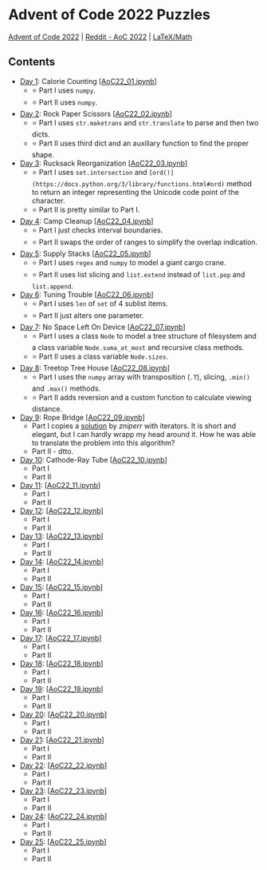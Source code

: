# Advent of Code 2022 Puzzles 
[Advent of Code 2022](https://adventofcode.com/2022) | [Reddit - AoC 2022](https://www.reddit.com/r/adventofcode/wiki/solution_megathreads/#wiki_december_2022) |
[LaTeX/Math](https://en.wikibooks.org/wiki/LaTeX/Mathematics)

## Contents 
- [Day 1](https://adventofcode.com/2022/day/1): Calorie Counting [[AoC22_01.ipynb](AoC22_01.ipynb)]
  - ⭐ Part I uses `numpy`.
  - ⭐ Part II uses `numpy`.
- [Day 2](https://adventofcode.com/2022/day/2): Rock Paper Scissors [[AoC22_02.ipynb](AoC22_02.ipynb)]
  - ⭐ Part I uses `str.maketrans` and `str.translate` to parse and then two dicts.
  - ⭐ Part II uses third dict and an auxiliary function to find the proper shape.
- [Day 3](https://adventofcode.com/2022/day/3): Rucksack Reorganization [[AoC22_03.ipynb](AoC22_03.ipynb)]
  - ⭐ Part I uses `set.intersection` and `[ord()](https://docs.python.org/3/library/functions.html#ord)` method to return an integer representing the Unicode code point of the character.
  - ⭐ Part II is pretty similar to Part I.
- [Day 4](https://adventofcode.com/2022/day/4): Camp Cleanup [[AoC22_04.ipynb](AoC22_04.ipynb)]
  - ⭐ Part I just checks interval boundaries.
  - ⭐ Part II swaps the order of ranges to simplify the overlap indication.
- [Day 5](https://adventofcode.com/2022/day/5): Supply Stacks [[AoC22_05.ipynb](AoC22_05.ipynb)]
  - ⭐ Part I uses `regex` and `numpy` to model a giant cargo crane.
  - ⭐ Part II uses list slicing and `list.extend` instead of `list.pop` and `list.append`.
- [Day 6](https://adventofcode.com/2022/day/6): Tuning Trouble [[AoC22_06.ipynb](AoC22_06.ipynb)]
  - ⭐ Part I uses `len` of `set` of 4 sublist items.
  - ⭐ Part II just alters one parameter.
- [Day 7](https://adventofcode.com/2022/day/7): No Space Left On Device [[AoC22_07.ipynb](AoC22_07.ipynb)]
  - ⭐ Part I uses a class `Node` to model a tree structure of filesystem and a class variable `Node.suma_at_most` and recursive class methods.
  - ⭐ Part II uses a class variable `Node.sizes`.
- [Day 8](https://adventofcode.com/2022/day/8): Treetop Tree House [[AoC22_08.ipynb](AoC22_08.ipynb)]
  - ⭐ Part I uses the `numpy` array with transposition (`.T`), slicing, `.min()` and `.max()` methods.
  - ⭐ Part II adds reversion and a custom function to calculate viewing distance.
- [Day 9](https://adventofcode.com/2022/day/9): Rope Bridge [[AoC22_09.ipynb](AoC22_09.ipynb)]
  - Part I copies a [solution](https://www.reddit.com/r/adventofcode/comments/zgnice/comment/iziia6w/?utm_source=reddit&utm_medium=web2x&context=3) by *zniperr* with iterators. It is short and elegant, but I can hardly wrapp my head around it. How he was able to translate the problem into this algorithm?
  - Part II - dtto.
- [Day 10](https://adventofcode.com/2022/day/10): Cathode-Ray Tube [[AoC22_10.ipynb](AoC22_10.ipynb)]
  - Part I
  - Part II
- [Day 11](https://adventofcode.com/2022/day/11): [[AoC22_11.ipynb](AoC22_11.ipynb)]
  - Part I
  - Part II
- [Day 12](https://adventofcode.com/2022/day/12): [[AoC22_12.ipynb](AoC22_12.ipynb)]
  - Part I
  - Part II
- [Day 13](https://adventofcode.com/2022/day/13): [[AoC22_13.ipynb](AoC22_13.ipynb)]
  - Part I
  - Part II
- [Day 14](https://adventofcode.com/2022/day/14): [[AoC22_14.ipynb](AoC22_14.ipynb)]
  - Part I
  - Part II
- [Day 15](https://adventofcode.com/2022/day/15): [[AoC22_15.ipynb](AoC22_15.ipynb)]
  - Part I
  - Part II
- [Day 16](https://adventofcode.com/2022/day/16): [[AoC22_16.ipynb](AoC22_16.ipynb)]
  - Part I
  - Part II
- [Day 17](https://adventofcode.com/2022/day/17): [[AoC22_17.ipynb](AoC22_17.ipynb)]
  - Part I
  - Part II
- [Day 18](https://adventofcode.com/2022/day/18): [[AoC22_18.ipynb](AoC22_18.ipynb)]
  - Part I
  - Part II
- [Day 19](https://adventofcode.com/2022/day/19): [[AoC22_19.ipynb](AoC22_19.ipynb)]
  - Part I
  - Part II
- [Day 20](https://adventofcode.com/2022/day/20): [[AoC22_20.ipynb](AoC22_20.ipynb)]
  - Part I
  - Part II
- [Day 21](https://adventofcode.com/2022/day/21): [[AoC22_21.ipynb](AoC22_21.ipynb)]
  - Part I
  - Part II
- [Day 22](https://adventofcode.com/2022/day/22): [[AoC22_22.ipynb](AoC22_22.ipynb)]
  - Part I
  - Part II
- [Day 23](https://adventofcode.com/2022/day/23): [[AoC22_23.ipynb](AoC22_23.ipynb)]
  - Part I
  - Part II
- [Day 24](https://adventofcode.com/2022/day/24): [[AoC22_24.ipynb](AoC22_24.ipynb)]
  - Part I
  - Part II
- [Day 25](https://adventofcode.com/2022/day/25): [[AoC22_25.ipynb](AoC22_25.ipynb)]
  - Part I
  - Part II
